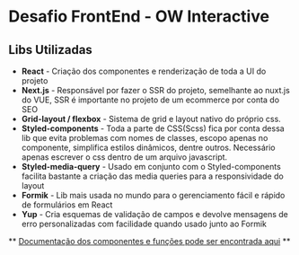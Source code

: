 # Desafio FrontEnd - OW Interactive

## Libs Utilizadas

- **React** - Criação dos componentes e renderização de toda a UI do projeto
- **Next.js** - Responsável por fazer o SSR do projeto, semelhante ao nuxt.js do VUE, SSR é importante no projeto de um ecommerce por conta do SEO
- **Grid-layout / flexbox** - Sistema de grid e layout nativo do próprio css.
- **Styled-components** - Toda a parte de CSS(Scss) fica por conta dessa lib que evita problemas com nomes de classes, escopo apenas no componente, simplifica estilos dinâmicos, dentre outros. Necessário apenas escrever o css dentro de um arquivo javascript.
- **Styled-media-query** - Usado em conjunto com o Styled-components facilita bastante a criação das media queries para a responsividade do layout
- **Formik** - Lib mais usada no mundo para o gerenciamento fácil e rápido de formulários em React
- **Yup** - Cria esquemas de validação de campos e devolve mensagens de erro personalizadas com facilidade quando usado junto ao Formik

**
[Documentação dos componentes e funções pode ser encontrada aqui](https://ow-documentation.netlify.com/)
**
